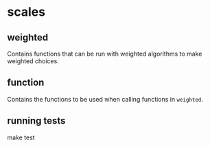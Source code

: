 # scales

## weighted
Contains functions that can be run with weighted algorithms to make weighted choices.

## function
Contains the functions to be used when calling functions in `weighted`.

## running tests
make test
